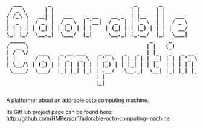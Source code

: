 <pre>
<strong>
  ___        _                          _       _            _____          _                                             
 / _ \      | |                        | |     | |          |  _  |        | |                                            
/ /_\ \   __| |   ___    _ __    __ _  | |__   | |   ___    | | | |   ___  | |_    ___                                    
|  _  |  / _` |  / _ \  | '__|  / _` | | '_ \  | |  / _ \   | | | |  / __| | __|  / _ \                                   
| | | | | (_| | | (_) | | |    | (_| | | |_) | | | |  __/   \ \_/ / | (__  | |_  | (_) |                                  
\_| |_/  \__,_|  \___/  |_|     \__,_| |_.__/  |_|  \___|    \___/   \___|  \__|  \___/                                   
 _____                                       _     _                    ___  ___                 _       _                
/  __ \                                     | |   (_)                   |  \/  |                | |     (_)               
| /  \/   ___    _ __ ___    _ __    _   _  | |_   _   _ __     __ _    | .  . |   __ _    ___  | |__    _   _ __     ___ 
| |      / _ \  | '_ ` _ \  | '_ \  | | | | | __| | | | '_ \   / _` |   | |\/| |  / _` |  / __| | '_ \  | | | '_ \   / _ \
| \__/\ | (_) | | | | | | | | |_) | | |_| | | |_  | | | | | | | (_| |   | |  | | | (_| | | (__  | | | | | | | | | | |  __/
 \____/  \___/  |_| |_| |_| | .__/   \__,_|  \__| |_| |_| |_|  \__, |   \_|  |_/  \__,_|  \___| |_| |_| |_| |_| |_|  \___|
                            | |                                 __/ |                                                     
                            |_|                                |___/                                                      
</strong>
</pre>

A platformer about an adorable octo computing machine.  

Its GitHub project page can be found here:  
http://github.com/HMPerson1/adorable-octo-computing-machine
